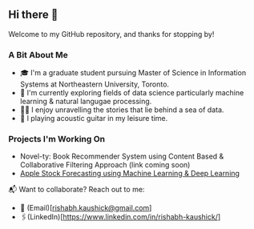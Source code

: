 ## Hi there 👋

Welcome to my GitHub repository, and thanks for stopping by!

### A Bit About Me
- 🎓 I'm a graduate student pursuing Master of Science in Information Systems at Northeastern University, Toronto.
- 🔭 I'm currently exploring fields of data science particularly machine learning & natural langugae processing.
- 🕵️‍♂️ I enjoy unravelling the stories that lie behind a sea of data.
- 🎸 I playing acoustic guitar in my leisure time.

### Projects I'm Working On
- Novel-ty: Book Recommender System using Content Based & Collaborative Filtering Approach (link coming soon)
- [Apple Stock Forecasting using Machine Learning & Deep Learning](https://github.com/rkaushick-neu/stock-forecasting-ml-dl/tree/simpler_models)

📬 Want to collaborate? Reach out to me:
- 📧 (Email)[rishabh.kaushick@gmail.com]
- 🖇️(LinkedIn)[https://www.linkedin.com/in/rishabh-kaushick/]

<!--
**rkaushick-neu/rkaushick-neu** is a ✨ _special_ ✨ repository because its `README.md` (this file) appears on your GitHub profile.

Here are some ideas to get you started:

- 🔭 I’m currently working on ...
- 🌱 I’m currently learning ...
- 👯 I’m looking to collaborate on ...
- 🤔 I’m looking for help with ...
- 💬 Ask me about ...
- 📫 How to reach me: ...
- 😄 Pronouns: ...
- ⚡ Fun fact: ...
-->

